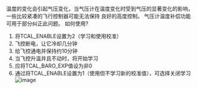 温度的变化会引起气压变化，当气压计在温度变化时受到气压的显著变化的影响，一些比较紧凑的飞行控制器可能无法保持
良好的高度控制。 气压计温度补偿功能可用于部分纠正此问题。
如何使用?
1. 将TCAL_ENABLE设置为2（学习和使用校准）
2. 飞控断电，让它冷却几分钟
3. 给飞控通电并保持约10分钟
4. 当飞控升温并且不动时，将开始学习
5. 应将TCAL_BARO_EXP值设为非0
6. 通过将TCAL_ENABLE设置为1（使用但不学习新的校准值），可选择关闭学习
![image](https://github.com/wzezhong/Rover/blob/master/images/%E6%B8%A9%E5%BA%A6.png)
